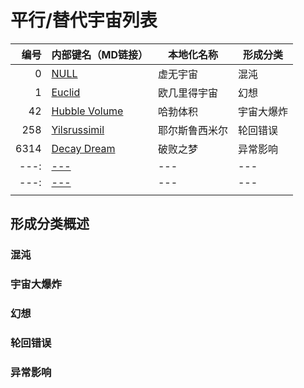 # 平行/替代宇宙列表

|   编号 | 内部键名（MD链接）                             | 本地化名称   | 形成分类  |
| ---: | -------------------------------------- | ------- | ----- |
|    0 | [NULL]()                               | 虚无宇宙    | 混沌    |
|    1 | [Euclid]()                             | 欧几里得宇宙  | 幻想    |
|   42 | [Hubble Volume](HubbleVolume/-main.md) | 哈勃体积    | 宇宙大爆炸 |
|  258 | [Yilsrussimil]()                       | 耶尔斯鲁西米尔 | 轮回错误  |
| 6314 | [Decay Dream](DecayDream/-main.md)     | 破败之梦    | 异常影响  |
| ---: | [---]()                                | ---     | ---   |
| ---: | [---]()                                | ---     | ---   |
|      |                                        |         |       |

## 形成分类概述

### 混沌

### 宇宙大爆炸

### 幻想

### 轮回错误

### 异常影响


<!-- 想要什么名字的宇宙自己在下面挑，但是这些宇宙的编号取值已经被确定 -->
<!-- 编号超过 258 的宇宙请自行取名 -->

<!--
|2|[Hilbert Dimension]()|
|3|[Calypso]()|
|4|[Hesperius Dimension]()|
|5|[Hyades]()|
|6|[Ickjamatew]()|
|7|[Budullangr]()|
|8|[Kikolgallr]()|
|9|[Eltiensleen]()|
|10|[Eissentam]()|
|11|[Elkupalos]()|
|12|[Aptarkaba]()|
|13|[Ontiniangp]()|
|14|[Odiwagiri]()|
|15|[Ogtialabi]()|
|16|[Muhacksonto]()|
|17|[Hitonskyer]()|
|18|[Rerasmutul]()|
|19|[Isdoraijung]()|
|20|[Doctinawyra]()|
|21|[Loychazinq]()|
|22|[Zukasizawa]()|
|23|[Ekwathore]()|
|24|[Yeberhahne]()|
|25|[Twerbetek]()|
|26|[Sivarates]()|
|27|[Eajerandal]()|
|28|[Aldukesci]()|
|29|[Wotyarogii]()|
|30|[Sudzerbal]()|
|31|[Maupenzhay]()|
|32|[Sugueziume]()|
|33|[Brogoweldian]()|
|34|[Ehbogdenbu]()|
|35|[Ijsenufryos]()|
|36|[Nipikulha]()|
|37|[Autsurabin]()|
|38|[Lusontrygiamh]()|
|39|[Rewmanawa]()|
|40|[Ethiophodhe]()|
|41|[Urastrykle]()|
|43|[Oniijialdu]()|
|44|[Wucetosucc]()|
|45|[Ebyeloof]()|
|46|[Odyavanta]()|
|47|[Milekistri]()|
|48|[Waferganh]()|
|49|[Agnusopwit]()|
|50|[Teyaypilny]()|
|51|[Zalienkosm]()|
|52|[Ladgudiraf]()|
|53|[Mushonponte]()|
|54|[Amsentisz]()|
|55|[Fladiselm]()|
|56|[Laanawemb]()|
|57|[Ilkerloor]()|
|58|[Davanossi]()|
|59|[Ploehrliou]()|
|60|[Corpinyaya]()|
|61|[Leckandmeram]()|
|62|[Quulngais]()|
|63|[Nokokipsechl]()|
|64|[Rinblodesa]()|
|65|[Loydporpen]()|
|66|[Ibtrevskip]()|
|67|[Elkowaldb]()|
|68|[Heholhofsko]()|
|69|[Yebrilowisod]()|
|70|[Husalvangewi]()|
|71|[Ovna'uesed]()|
|72|[Bahibusey]()|
|73|[Nuybeliaure]()|
|74|[Doshawchuc]()|
|75|[Ruckinarkh]()|
|76|[Thorettac]()|
|77|[Nuponoparau]()|
|78|[Moglaschil]()|
|79|[Uiweupose]()|
|80|[Nasmilete]()|
|81|[Ekdaluskin]()|
|82|[Hakapanasy]()|
|83|[Dimonimba]()|
|84|[Cajaccari]()|
|85|[Olonerovo]()|
|86|[Umlanswick]()|
|87|[Henayliszm]()|
|88|[Utzenmate]()|
|89|[Umirpaiya]()|
|90|[Paholiang]()|
|91|[Iaereznika]()|
|92|[Yudukagath]()|
|93|[Boealalosnj]()|
|94|[Yaevarcko]()|
|95|[Coellosipp]()|
|96|[Wayndohalou]()|
|97|[Smoduraykl]()|
|98|[Apmaneessu]()|
|99|[Hicanpaav]()|
|100|[Akvasanta]()|
|101|[Tuychelisaor]()|
|102|[Rivskimbe]()|
|103|[Daksanquix]()|
|104|[Kissonlin]()|
|105|[Aediabiel]()|
|106|[Ulosaginyik]()|
|107|[Roclaytonycar]()|
|108|[Kichiaroa]()|
|109|[Irceauffey]()|
|110|[Nudquathsenfe]()|
|111|[Getaizakaal]()|
|112|[Hansolmien]()|
|113|[Bloytisagra]()|
|114|[Ladsenlay]()|
|115|[Luyugoslasr]()|
|116|[Ubredhatk]()|
|117|[Cidoniana]()|
|118|[Jasinessa]()|
|119|[Torweierf]()|
|120|[Saffneckm]()|
|121|[Thnistner]()|
|122|[Dotusingg]()|
|123|[Luleukous]()|
|124|[Jelmandan]()|
|125|[Otimanaso]()|
|126|[Enjaxusanto]()|
|127|[Sezviktorew]()|
|128|[Zikehpm]()|
|129|[Bephembah]()|
|130|[Broomerrai]()|
|131|[Meximicka]()|
|132|[Venessika]()|
|133|[Gaiteseling]()|
|134|[Zosakasiro]()|
|135|[Drajayanes]()|
|136|[Ooibekuar]()|
|137|[Urckiansi]()|
|138|[Dozivadido]()|
|139|[Emiekereks]()|
|140|[Meykinunukur]()|
|141|[Kimycuristh]()|
|142|[Roansfien]()|
|143|[Isgarmeso]()|
|144|[Daitibeli]()|
|145|[Gucuttarik]()|
|146|[Enlaythie]()|
|147|[Drewweste]()|
|148|[Akbulkabi]()|
|149|[Homskiw]()|
|150|[Zavainlani]()|
|151|[Jewijkmas]()|
|152|[Itlhotagra]()|
|153|[Podalicess]()|
|154|[Hiviusauer]()|
|155|[Halsebenk]()|
|156|[Puikitoac]()|
|157|[Gaybakuaria]()|
|158|[Grbodubhe]()|
|159|[Rycempler]()|
|160|[Indjalala]()|
|161|[Fontenikk]()|
|162|[Pasycihelwhee]()|
|163|[Ikbaksmit]()|
|164|[Telicianses]()|
|165|[Oyleyzhan]()|
|166|[Uagerosat]()|
|167|[Impoxectin]()|
|168|[Twoodmand]()|
|169|[Hilfsesorbs]()|
|170|[Ezdaranit]()|
|171|[Wiensanshe]()|
|172|[Ewheelonc]()|
|173|[Litzmantufa]()|
|174|[Emarmatosi]()|
|175|[Mufimbomacvi]()|
|176|[Wongquarum]()|
|177|[Hapirajua]()|
|178|[Igbinduina]()|
|179|[Wepaitvas]()|
|180|[Sthatigudi]()|
|181|[Yekathsebehn]()|
|182|[Ebedeagurst]()|
|183|[Nolisonia]()|
|184|[Ulexovitab]()|
|185|[Iodhinxois]()|
|186|[Irroswitzs]()|
|187|[Bifredait]()|
|188|[Beiraghedwe]()|
|189|[Yeonatlak]()|
|190|[Cugnatachh]()|
|191|[Nozoryenki]()|
|192|[Ebralduri]()|
|193|[Evcickcandj]()|
|194|[Ziybosswin]()|
|195|[Heperclait]()|
|196|[Sugiuniam]()|
|197|[Aaseertush]()|
|198|[Uglyestemaa]()|
|199|[Horeroedsh]()|
|200|[Drundemiso]()|
|201|[Ityanianat]()|
|202|[Purneyrine]()|
|203|[Dokiessmat]()|
|204|[Nupiacheh]()|
|205|[Dihewsonj]()|
|206|[Rudrailhik]()|
|207|[Tweretnort]()|
|208|[Snatreetze]()|
|209|[Iwundaracos]()|
|210|[Digarlewena]()|
|211|[Erquagsta]()|
|212|[Logovoloin]()|
|213|[Boyaghosganh]()|
|214|[Kuolungau]()|
|215|[Pehneldept]()|
|216|[Yevettiiqidcon]()|
|217|[Sahliacabru]()|
|218|[Noggalterpor]()|
|219|[Chmageaki]()|
|220|[Veticueca]()|
|221|[Vittesbursul]()|
|222|[Nootanore]()|
|223|[Innebdjerah]()|
|224|[Kisvarcini]()|
|225|[Cuzcogipper]()|
|226|[Pamanhermonsu]()|
|227|[Brotoghek]()|
|228|[Mibittara]()|
|229|[Huruahili]()|
|230|[Raldwicarn]()|
|231|[Ezdartlic]()|
|232|[Badesclema]()|
|233|[Isenkeyan]()|
|234|[Iadoitesu]()|
|235|[Yagrovoisi]()|
|236|[Ewcomechio]()|
|237|[Inunnunnoda]()|
|238|[Dischiutun]()|
|239|[Yuwarugha]()|
|240|[Ialmendra]()|
|241|[Reponudrle]()|
|242|[Rinjanagrbo]()|
|243|[Zeziceloh]()|
|244|[Oeileutasc]()|
|245|[Zicniijinis]()|
|246|[Dugnowarilda]()|
|247|[Neuxoisan]()|
|248|[Ilmenhorn]()|
|249|[Rukwatsuku]()|
|250|[Nepitzaspru]()|
|251|[Chcehoemig]()|
|252|[Haffneyrin]()|
|253|[Uliciawai]()|
|254|[Tuhgrespod]()|
|255|[Iousongola]()|
|256|[Odyalutai]()|
|257|[Xobeurindj]()|
-->